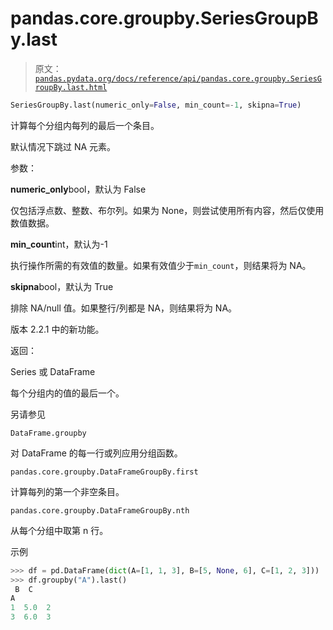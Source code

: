 # pandas.core.groupby.SeriesGroupBy.last

> 原文：[`pandas.pydata.org/docs/reference/api/pandas.core.groupby.SeriesGroupBy.last.html`](https://pandas.pydata.org/docs/reference/api/pandas.core.groupby.SeriesGroupBy.last.html)

```py
SeriesGroupBy.last(numeric_only=False, min_count=-1, skipna=True)
```

计算每个分组内每列的最后一个条目。

默认情况下跳过 NA 元素。

参数：

**numeric_only**bool，默认为 False

仅包括浮点数、整数、布尔列。如果为 None，则尝试使用所有内容，然后仅使用数值数据。

**min_count**int，默认为-1

执行操作所需的有效值的数量。如果有效值少于`min_count`，则结果将为 NA。

**skipna**bool，默认为 True

排除 NA/null 值。如果整行/列都是 NA，则结果将为 NA。

版本 2.2.1 中的新功能。

返回：

Series 或 DataFrame

每个分组内的值的最后一个。

另请参见

`DataFrame.groupby`

对 DataFrame 的每一行或列应用分组函数。

`pandas.core.groupby.DataFrameGroupBy.first`

计算每列的第一个非空条目。

`pandas.core.groupby.DataFrameGroupBy.nth`

从每个分组中取第 n 行。

示例

```py
>>> df = pd.DataFrame(dict(A=[1, 1, 3], B=[5, None, 6], C=[1, 2, 3]))
>>> df.groupby("A").last()
 B  C
A
1  5.0  2
3  6.0  3 
```
